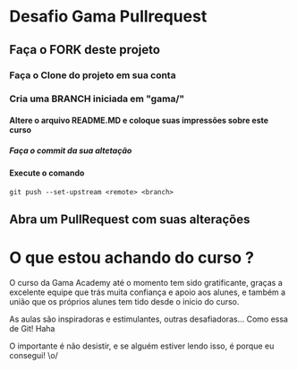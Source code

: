 # Desafio Gama Pullrequest

## Faça o FORK deste projeto

### Faça o Clone do projeto em sua conta

### Cria uma BRANCH iniciada em "gama/"

#### Altere o arquivo README.MD e coloque suas impressões sobre este curso

##### Faça o commit da sua altetação

#### Execute o comando

`git push --set-upstream <remote> <branch>`

## Abra um PullRequest com suas alterações

# O que estou achando do curso ?

O curso da Gama Academy até o momento tem sido gratificante, graças a excelente equipe que trás muita confiança e apoio aos alunes, e também a união que os próprios alunes tem tido desde o inicio do curso.

As aulas são inspiradoras e estimulantes, outras desafiadoras... Como essa de Git! Haha

O importante é não desistir, e se alguém estiver lendo isso, é porque eu consegui! \o/
